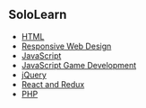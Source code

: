 ## SoloLearn
* <a href="https://github.com/oguzhanuyanik-sr/certificates/tree/main/SoloLearn/html">HTML</a>
* <a href="https://github.com/oguzhanuyanik-sr/certificates/tree/main/SoloLearn/responsive-web-design">Responsive Web Design</a>
* <a href="https://github.com/oguzhanuyanik-sr/certificates/tree/main/SoloLearn/javascript">JavaScript</a>
* <a href="https://github.com/oguzhanuyanik-sr/certificates/tree/main/SoloLearn/javascript-game-development">JavaScript Game Development</a>
* <a href="https://github.com/oguzhanuyanik-sr/certificates/tree/main/SoloLearn/jquery">jQuery</a>
* <a href="https://github.com/oguzhanuyanik-sr/certificates/tree/main/SoloLearn/react-redux">React and Redux</a>
* <a href="https://github.com/oguzhanuyanik-sr/certificates/tree/main/SoloLearn/php">PHP</a>
